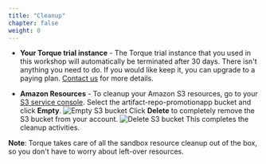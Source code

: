```yaml
---
title: "Cleanup"
chapter: false
weight: 0
---
```


- **Your Torque trial instance** - The Torque trial instance that you used in this workshop will automatically be terminated after 30 days. There isn't anything you need to do. If you would like keep it, you can upgrade to a paying plan. [Contact us](https://info.quali.com/contact-us) for more details.

- **Amazon Resources** - To cleanup your Amazon S3 resources, go to your [S3 service console](https://s3.console.aws.amazon.com/s3/home#/listBuckets). Select the artifact-repo-promotionapp bucket and click **Empty**.
![Empty S3 bucket](/images/cleanup/delete-s3-3.png)
 Click **Delete** to completely remove the S3 bucket from your account.
![Delete S3 bucket](/images/cleanup/delete-s3-4.png)
 This completes the cleanup activities.
 
 __Note__: Torque takes care of all the sandbox resource cleanup out of the box, so you don't have to worry about left-over resources.
 
